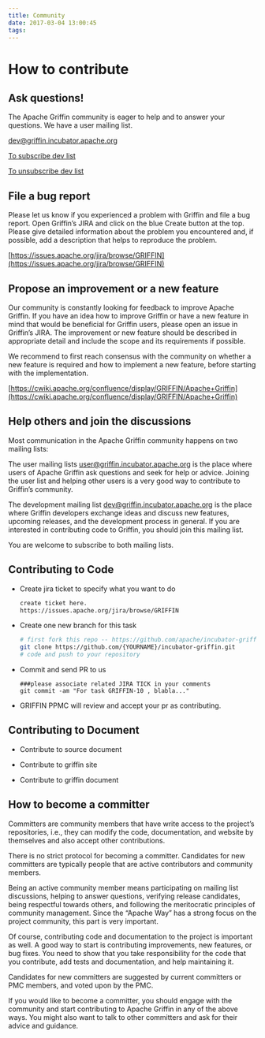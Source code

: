 ```yaml
---
title: Community
date: 2017-03-04 13:00:45
tags:
---
```


# How to contribute


## Ask questions!

The Apache Griffin community is eager to help and to answer your questions. We have a user mailing list.

dev@griffin.incubator.apache.org 

[To subscribe dev list](mailto:dev-subscribe@griffin.incubator.apache.org)

[To unsubscribe dev list](mailto:dev-unsubscribe@griffin.incubator.apache.org)


## File a bug report

Please let us know if you experienced a problem with Griffin and file a bug report. Open Griffin’s JIRA and click on the blue Create button at the top. Please give detailed information about the problem you encountered and, if possible, add a description that helps to reproduce the problem. 


[https://issues.apache.org/jira/browse/GRIFFIN](https://issues.apache.org/jira/browse/GRIFFIN)


## Propose an improvement or a new feature

Our community is constantly looking for feedback to improve Apache Griffin. If you have an idea how to improve Griffin or have a new feature in mind that would be beneficial for Griffin users, please open an issue in Griffin’s JIRA. The improvement or new feature should be described in appropriate detail and include the scope and its requirements if possible.

We recommend to first reach consensus with the community on whether a new feature is required and how to implement a new feature, before starting with the implementation.

[https://cwiki.apache.org/confluence/display/GRIFFIN/Apache+Griffin](https://cwiki.apache.org/confluence/display/GRIFFIN/Apache+Griffin)


## Help others and join the discussions

Most communication in the Apache Griffin community happens on two mailing lists:

The user mailing lists user@griffin.incubator.apache.org is the place where users of Apache Griffin ask questions and seek for help or advice. Joining the user list and helping other users is a very good way to contribute to Griffin’s community. 

The development mailing list dev@griffin.incubator.apache.org is the place where Griffin developers exchange ideas and discuss new features, upcoming releases, and the development process in general. If you are interested in contributing code to Griffin, you should join this mailing list.

You are welcome to subscribe to both mailing lists.


## Contributing to Code

- Create jira ticket to specify what you want to do
  ```bash
  create ticket here.
  https://issues.apache.org/jira/browse/GRIFFIN
  ```
- Create one new branch for this task
  ```bash
  # first fork this repo -- https://github.com/apache/incubator-griffin.git
  git clone https://github.com/{YOURNAME}/incubator-griffin.git
  # code and push to your repository
  ```
- Commit and send PR to us
	```
	###please associate related JIRA TICK in your comments
	git commit -am "For task GRIFFIN-10 , blabla..."
	```

- GRIFFIN PPMC will review and accept your pr as contributing.


## Contributing to Document

- Contribute to source document

- Contribute to griffin site

- Contribute to griffin document

## How to become a committer

Committers are community members that have write access to the project’s repositories, i.e., they can modify the code, documentation, and website by themselves and also accept other contributions.

There is no strict protocol for becoming a committer. Candidates for new committers are typically people that are active contributors and community members.

Being an active community member means participating on mailing list discussions, helping to answer questions, verifying release candidates, being respectful towards others, and following the meritocratic principles of community management. Since the “Apache Way” has a strong focus on the project community, this part is very important.

Of course, contributing code and documentation to the project is important as well. A good way to start is contributing improvements, new features, or bug fixes. You need to show that you take responsibility for the code that you contribute, add tests and documentation, and help maintaining it.

Candidates for new committers are suggested by current committers or PMC members, and voted upon by the PMC.

If you would like to become a committer, you should engage with the community and start contributing to Apache Griffin in any of the above ways. You might also want to talk to other committers and ask for their advice and guidance.





